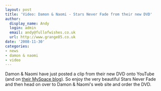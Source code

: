 ```yaml
---
layout: post
title: 'Video: Damon & Naomi - Stars Never Fade from their new DVD'
author:
  display_name: Andy
  login: admin
  email: andy@fullofwishes.co.uk
  url: http://www.grange85.co.uk
date: '2008-11-30'
categories:
- news
- damon & naomi
- video
---
```

<p>Damon & Naomi have just posted a clip from their new DVD onto YouTube (and on <a href="http://blog.myspace.com/index.cfm?fuseaction=blog.view&friendID=52968500&blogID=452753618">their MySpace blog</a>). So enjoy the very beautiful Stars Never Fade and then head on over to Damon & Naomi's web site and order the DVD.</p>
<p><figure class="caption "><figcaption class="caption-text"></figcaption></figure></p>
